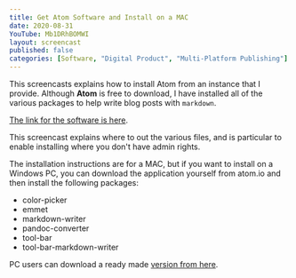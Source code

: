 ```yaml
---
title: Get Atom Software and Install on a MAC
date: 2020-08-31
YouTube: Mb1DRhBOMWI
layout: screencast
published: false
categories: [Software, "Digital Product", "Multi-Platform Publishing"]
---
```


This screencasts explains how to install Atom from an instance that I provide. Although **Atom** is free to download, I have installed all of the various packages to help write blog posts with `markdown`.

[The link for the software is here][50dde787].

  [50dde787]: http://www.publisha.org/resources/atom.zip "This will download a ZIP file for you to unpack."

This screencast explains where to out the various files, and is particular to enable installing where you don't have admin rights.

The installation instructions are for a MAC, but if you want to install on a Windows PC, you can download the application yourself from atom.io and then install the following packages:

- color-picker
- emmet
- markdown-writer
- pandoc-converter
- tool-bar
- tool-bar-markdown-writer

PC users can download a ready made [version from here][96e0bc23].

  [96e0bc23]: http://www.publisha.org/resources/forwindows/atom.zip "download and unpack in the user folder"

